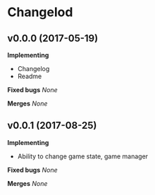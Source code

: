 # Changelod

## v0.0.0 (2017-05-19)

**Implementing**
* Changelog
* Readme

**Fixed bugs**
*None*

**Merges**
*None*


## v0.0.1 (2017-08-25)

**Implementing**
* Ability to change game state, game manager

**Fixed bugs**
*None*

**Merges**
*None*
